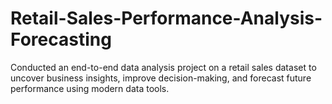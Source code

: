 # Retail-Sales-Performance-Analysis-Forecasting
Conducted an end-to-end data analysis project on a retail sales dataset to uncover business insights, improve decision-making, and forecast future performance using modern data tools.
